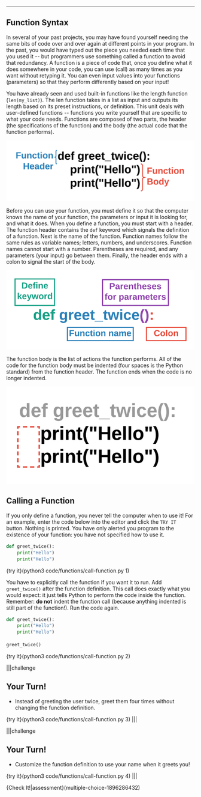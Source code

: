 ----------

## Function Syntax

In several of your past projects, you may have found yourself needing the same bits of code over and over again at different points in your program. In the past, you would have typed out the piece you needed each time that you used it -- but programmers use something called a function to avoid that redundancy. A function is a piece of code that, once you define what it does somewhere in your code, you can use (call) as many times as you want without retyping it. You can even input values into your functions (parameters) so that they perform differently based on your input! 

You have already seen and used built-in functions like the length function (`len(my_list)`). The len function takes in a list as input and outputs its length based on its preset instructions, or definition. This unit deals with user-defined functions -- functions you write yourself that are specific to what your code needs. Functions are composed of two parts, the header (the specifications of the function) and the body (the actual code that the function performs).

![Function Header & Body](.guides/images/function-header-body.png)

Before you can use your function, you must define it so that the computer knows the name of your function, the parameters or input it is looking for, and what it does. When you define a function, you must start with a header. The function header contains the `def` keyword which signals the definition of a function. Next is the name of the function. Function names follow the same rules as variable names; letters, numbers, and underscores. Function names cannot start with a number. Parentheses are required, and any parameters (your input) go between them. Finally, the header ends with a colon to signal the start of the body.


![Function Header](.guides/images/function-header.png)

The function body is the list of actions the function performs. All of the code for the function body must be indented (four spaces is the Python standard) from the function header. The function ends when the code is no longer indented.

![Function Body](.guides/images/function-body.png)

## Calling a Function

If you only define a function, you never tell the computer when to use it! For an example, enter the code below into the editor and click the `TRY IT` button. Nothing is printed. You have only alerted you program to the existence of your function: you have not specified how to use it.

```python
def greet_twice():
    print("Hello")
    print("Hello")
```

{try it}(python3 code/functions/call-function.py 1)

You have to explicitly call the function if you want it to run. Add `greet_twice()` after the function definition. This call does exactly what you would expect: it just tells Python to perform the code inside the function. Remember: **do not** indent the function call (because anything indented is still part of the function!). Run the code again.

```python
def greet_twice():
    print("Hello")
    print("Hello")
    
greet_twice()
```

{try it}(python3 code/functions/call-function.py 2)

|||challenge
## Your Turn!
* Instead of greeting the user twice, greet them four times without changing the function definition.

{try it}(python3 code/functions/call-function.py 3)
|||



|||challenge
## Your Turn!
* Customize the function definition to use your name when it greets you!

{try it}(python3 code/functions/call-function.py 4)
|||



{Check It!|assessment}(multiple-choice-1896286432)
